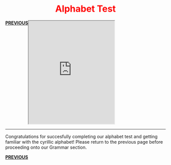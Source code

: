 <h1 style="text-align:center; color:red;">Alphabet Test</h1>
<p> <a style="float:left;" href="https://jameslock98.github.io/SML5202-2020-Final-JamesLock/page2.html" class="btn2"> <b>PREVIOUS</b> </a> </p>

 <iframe src="https://h5p.org/h5p/embed/1084486" width="270" height="325" frameborder="5" allow="geolocation *; microphone *; camera *; midi *; encrypted-media *"></iframe><script src="https://h5p.org/sites/all/modules/h5p/library/js/h5p-resizer.js" charset="UTF-8"></script>
<hr>
<p> Congratulations for succesfully completing our alphabet test and getting familiar with the cyrillic alphabet! Please return to the previous page before proceeding onto our Grammar section. </p>
<p> <a style="float:left;" href="https://jameslock98.github.io/SML5202-2020-Final-JamesLock/page2.html" class="btn2"> <b>PREVIOUS</b> </a> </p>
<div style="clear:both;"> </div>
